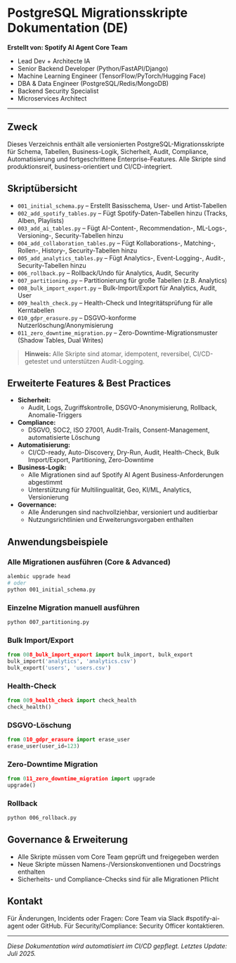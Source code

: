 # PostgreSQL Migrationsskripte Dokumentation (DE)

**Erstellt von: Spotify AI Agent Core Team**
- Lead Dev + Architecte IA
- Senior Backend Developer (Python/FastAPI/Django)
- Machine Learning Engineer (TensorFlow/PyTorch/Hugging Face)
- DBA & Data Engineer (PostgreSQL/Redis/MongoDB)
- Backend Security Specialist
- Microservices Architect

---

## Zweck
Dieses Verzeichnis enthält alle versionierten PostgreSQL-Migrationsskripte für Schema, Tabellen, Business-Logik, Sicherheit, Audit, Compliance, Automatisierung und fortgeschrittene Enterprise-Features. Alle Skripte sind produktionsreif, business-orientiert und CI/CD-integriert.

## Skriptübersicht
- `001_initial_schema.py` – Erstellt Basisschema, User- und Artist-Tabellen
- `002_add_spotify_tables.py` – Fügt Spotify-Daten-Tabellen hinzu (Tracks, Alben, Playlists)
- `003_add_ai_tables.py` – Fügt AI-Content-, Recommendation-, ML-Logs-, Versioning-, Security-Tabellen hinzu
- `004_add_collaboration_tables.py` – Fügt Kollaborations-, Matching-, Rollen-, History-, Security-Tabellen hinzu
- `005_add_analytics_tables.py` – Fügt Analytics-, Event-Logging-, Audit-, Security-Tabellen hinzu
- `006_rollback.py` – Rollback/Undo für Analytics, Audit, Security
- `007_partitioning.py` – Partitionierung für große Tabellen (z.B. Analytics)
- `008_bulk_import_export.py` – Bulk-Import/Export für Analytics, Audit, User
- `009_health_check.py` – Health-Check und Integritätsprüfung für alle Kerntabellen
- `010_gdpr_erasure.py` – DSGVO-konforme Nutzerlöschung/Anonymisierung
- `011_zero_downtime_migration.py` – Zero-Downtime-Migrationsmuster (Shadow Tables, Dual Writes)

> **Hinweis:** Alle Skripte sind atomar, idempotent, reversibel, CI/CD-getestet und unterstützen Audit-Logging.

## Erweiterte Features & Best Practices
- **Sicherheit:**
  - Audit, Logs, Zugriffskontrolle, DSGVO-Anonymisierung, Rollback, Anomalie-Triggers
- **Compliance:**
  - DSGVO, SOC2, ISO 27001, Audit-Trails, Consent-Management, automatisierte Löschung
- **Automatisierung:**
  - CI/CD-ready, Auto-Discovery, Dry-Run, Audit, Health-Check, Bulk Import/Export, Partitioning, Zero-Downtime
- **Business-Logik:**
  - Alle Migrationen sind auf Spotify AI Agent Business-Anforderungen abgestimmt
  - Unterstützung für Multilingualität, Geo, KI/ML, Analytics, Versionierung
- **Governance:**
  - Alle Änderungen sind nachvollziehbar, versioniert und auditierbar
  - Nutzungsrichtlinien und Erweiterungsvorgaben enthalten

## Anwendungsbeispiele
### Alle Migrationen ausführen (Core & Advanced)
```bash
alembic upgrade head
# oder
python 001_initial_schema.py
```

### Einzelne Migration manuell ausführen
```bash
python 007_partitioning.py
```

### Bulk Import/Export
```python
from 008_bulk_import_export import bulk_import, bulk_export
bulk_import('analytics', 'analytics.csv')
bulk_export('users', 'users.csv')
```

### Health-Check
```python
from 009_health_check import check_health
check_health()
```

### DSGVO-Löschung
```python
from 010_gdpr_erasure import erase_user
erase_user(user_id=123)
```

### Zero-Downtime Migration
```python
from 011_zero_downtime_migration import upgrade
upgrade()
```

### Rollback
```bash
python 006_rollback.py
```

## Governance & Erweiterung
- Alle Skripte müssen vom Core Team geprüft und freigegeben werden
- Neue Skripte müssen Namens-/Versionskonventionen und Docstrings enthalten
- Sicherheits- und Compliance-Checks sind für alle Migrationen Pflicht

## Kontakt
Für Änderungen, Incidents oder Fragen: Core Team via Slack #spotify-ai-agent oder GitHub. Für Security/Compliance: Security Officer kontaktieren.

---

*Diese Dokumentation wird automatisiert im CI/CD gepflegt. Letztes Update: Juli 2025.*

